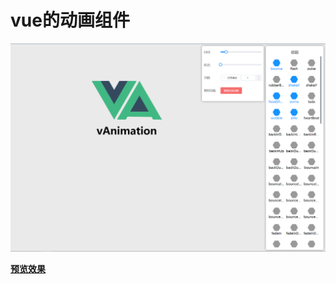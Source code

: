 # vue的动画组件

![alt demo](/examples/assets/demo.png)

**[预览效果](https://maikro-v.github.io/v-animation/index/index)**

